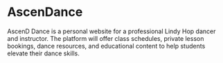 # AscenDance
AscenD Dance is a personal website for a professional Lindy Hop dancer and instructor. The platform will offer class schedules, private lesson bookings, dance resources, and educational content to help students elevate their dance skills.
